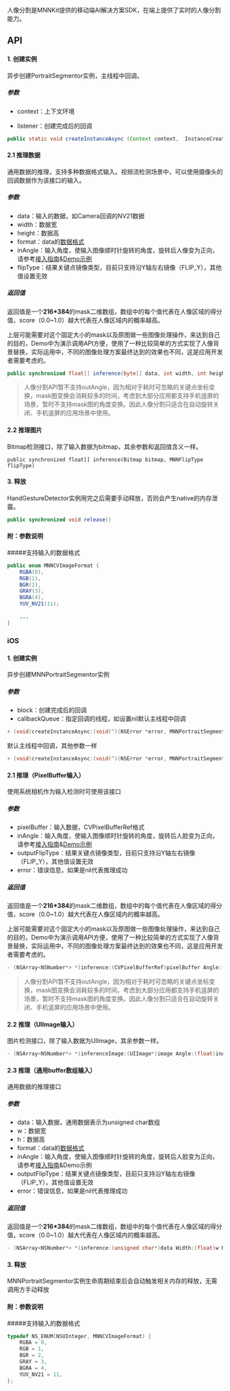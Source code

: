 

人像分割是MNNKit提供的移动端AI解决方案SDK，在端上提供了实时的人像分割能力。

## API

#### 1. 创建实例

异步创建PortraitSegmentor实例，主线程中回调。

##### 参数

- context：上下文环境

- listener：创建完成后的回调

```java
public static void createInstanceAsync (Context context,  InstanceCreatedListener<PortraitSegmentor> listener)
```

#### 2.1 推理数据

通用数据的推理，支持多种数据格式输入。视频流检测场景中，可以使用摄像头的回调数据作为该接口的输入。

##### 参数

- data：输入的数据，如Camera回调的NV21数据
- width：数据宽
- height：数据高
- format：data的[数据格式](#支持输入的数据格式)
- inAngle：输入角度，使输入图像顺时针旋转的角度，旋转后人像变为正向，请参考[接入指南](https://github.com/alibaba/MNNKit#接入指南)&[Demo示例](https://github.com/alibaba/MNNKit/blob/master/Android/app/src/main/java/com/alibaba/android/mnnkit/demo/PortraitSegmentationActivity.java)
- flipType：结果关键点镜像类型，目前只支持沿Y轴左右镜像（FLIP_Y），其他值设置无效

##### 返回值

返回值是一个**216*384**的mask二维数组，数组中的每个值代表在人像区域的得分值，score（0.0~1.0）越大代表在人像区域内的概率越高。

上层可能需要对这个固定大小的mask以及原图做一些图像处理操作，来达到自己的目的，Demo中为演示调用API方便，使用了一种比较简单的方式实现了人像背景替换，实际运用中，不同的图像处理方案最终达到的效果也不同，这是应用开发者需要考虑的。

```java
public synchronized float[] inference(byte[] data, int width, int height, MNNCVImageFormat format, int inAngle, MNNFlipType flipType)
```

> 人像分割API暂不支持outAngle，因为相对于耗时可忽略的关键点坐标变换，mask图变换会消耗较多的时间，考虑到大部分应用都支持手机竖屏的场景，暂时不支持mask图的角度变换。因此人像分割只适合在自动旋转关闭、手机竖屏的应用场景中使用。

#### 2.2 推理图片

Bitmap检测接口，除了输入数据为bitmap，其余参数和返回值含义一样。

```
public synchronized float[] inference(Bitmap bitmap, MNNFlipType flipType)
```

#### 3. 释放

HandGestureDetector实例用完之后需要手动释放，否则会产生native的内存泄露。

```java
public synchronized void release()
```

#### 附：参数说明

#####支持输入的数据格式

```java
public enum MNNCVImageFormat {
    RGBA(0),
    RGB(1),
    BGR(2),
    GRAY(3),
    BGRA(4),
    YUV_NV21(11);
  
    ...
}
```

##### 

### iOS

#### 1. 创建实例

异步创建MNNPortraitSegmentor实例

##### 参数

- block：创建完成后的回调
- callbackQueue：指定回调的线程，如设置nil默认主线程中回调

```objective-c
+ (void)createInstanceAsync:(void(^)(NSError *error, MNNPortraitSegmentor *portraitSegmentor))block CallbackQueue:(dispatch_queue_t)callbackQueue;
```

默认主线程中回调，其他参数一样

```objective-c
+ (void)createInstanceAsync:(void(^)(NSError *error, MNNPortraitSegmentor *portraitSegmentor))block;
```

#### 2.1 推理（PixelBuffer输入）

使用系统相机作为输入检测时可使用该接口

##### 参数

- pixelBuffer：输入数据，CVPixelBufferRef格式
- inAngle：输入角度，使输入图像顺时针旋转的角度，旋转后人脸变为正向，请参考[接入指南](https://github.com/alibaba/MNNKit#接入指南)&[Demo示例](https://github.com/alibaba/MNNKit/blob/master/iOS/MNNKitDemo/PortraitSegmentation/PortraitSegmentationViewController.m)
- outputFlipType：结果关键点镜像类型，目前只支持沿Y轴左右镜像（FLIP_Y），其他值设置无效
- error：错误信息，如果是nil代表推理成功

##### 返回值

返回值是一个**216*384**的mask二维数组，数组中的每个值代表在人像区域的得分值，score（0.0~1.0）越大代表在人像区域内的概率越高。

上层可能需要对这个固定大小的mask以及原图做一些图像处理操作，来达到自己的目的，Demo中为演示调用API方便，使用了一种比较简单的方式实现了人像背景替换，实际运用中，不同的图像处理方案最终达到的效果也不同，这是应用开发者需要考虑的。

```objective-c
- (NSArray<NSNumber*> *)inference:(CVPixelBufferRef)pixelBuffer Angle:(float)inAngle FlipType:(MNNFlipType)outputFlipType error:(NSError *__autoreleasing *)error;
```

> 人像分割API暂不支持outAngle，因为相对于耗时可忽略的关键点坐标变换，mask图变换会消耗较多的时间，考虑到大部分应用都支持手机竖屏的场景，暂时不支持mask图的角度变换。因此人像分割只适合在自动旋转关闭、手机竖屏的应用场景中使用。

#### 2.2 推理（UIImage输入）

图片检测接口，除了输入数据为UIImage，其余参数一样。

```objective-c
- (NSArray<NSNumber*> *)inferenceImage:(UIImage*)image Angle:(float)inAngle FlipType:(MNNFlipType)outputFlipType error:(NSError *__autoreleasing *)error;
```

#### 2.3 推理（通用buffer数组输入）

通用数据的推理接口

##### 参数

- data：输入数据，通用数据表示为unsigned char数组
- w：数据宽
- h：数据高
- format：data的[数据格式](##支持输入的数据格式-1)
- inAngle：输入角度，使输入图像顺时针旋转的角度，旋转后人脸变为正向，请参考[接入指南](https://github.com/alibaba/MNNKit#接入指南)&Demo示例
- outputFlipType：结果关键点镜像类型，目前只支持沿Y轴左右镜像（FLIP_Y），其他值设置无效
- error：错误信息，如果是nil代表推理成功

##### 返回值

返回值是一个**216*384**的mask二维数组，数组中的每个值代表在人像区域的得分值，score（0.0~1.0）越大代表在人像区域内的概率越高。

```objective-c
- (NSArray<NSNumber*> *)inference:(unsigned char*)data Width:(float)w Height:(float)h Format:(MNNCVImageFormat)format Angle:(float)inAngle FlipType:(MNNFlipType)outputFlipType error:(NSError *__autoreleasing *)error;
```

#### 3. 释放

MNNPortraitSegmentor实例生命周期结束后会自动触发相关内存的释放，无需调用方手动释放

#### 附：参数说明

#####支持输入的数据格式

```objective-c
typedef NS_ENUM(NSUInteger, MNNCVImageFormat) {
    RGBA = 0,
    RGB = 1,
    BGR = 2,
    GRAY = 3,
    BGRA = 4,
    YUV_NV21 = 11,
};
```